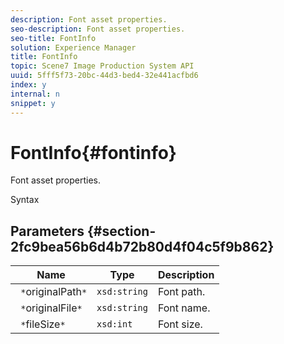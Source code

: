 ```yaml
---
description: Font asset properties.
seo-description: Font asset properties.
seo-title: FontInfo
solution: Experience Manager
title: FontInfo
topic: Scene7 Image Production System API
uuid: 5fff5f73-20bc-44d3-bed4-32e441acfbd6
index: y
internal: n
snippet: y
---
```


# FontInfo{#fontinfo}

Font asset properties.

 Syntax 

## Parameters {#section-2fc9bea56b6d4b72b80d4f04c5f9b862}

|  Name  | Type  | Description  |
|---|---|---|
|  ` *`originalPath`*`  | `xsd:string`  | Font path.  |
|  ` *`originalFile`*`  | `xsd:string`  | Font name.  |
|  ` *`fileSize`*`  | `xsd:int`  | Font size.  |

